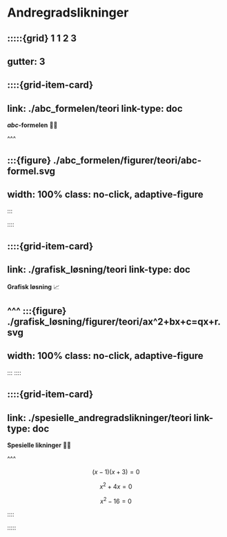 # Andregradslikninger

:::::{grid} 1 1 2 3
---
gutter: 3
---

::::{grid-item-card}
---
link: ./abc_formelen/teori
link-type: doc
---
**$abc$-formelen** ✍🏼

^^^

:::{figure} ./abc_formelen/figurer/teori/abc-formel.svg
---
width: 100%
class: no-click, adaptive-figure
---
:::

::::


::::{grid-item-card}
---
link: ./grafisk_løsning/teori
link-type: doc
---
**Grafisk løsning** 📈

^^^
:::{figure} ./grafisk_løsning/figurer/teori/ax^2+bx+c=qx+r.svg
---
width: 100%
class: no-click, adaptive-figure
---
:::
::::



::::{grid-item-card}
---
link: ./spesielle_andregradslikninger/teori
link-type: doc
---
**Spesielle likninger** ✍🏼

^^^

$$
(x - 1)(x + 3) = 0
$$

$$
x^2 + 4x = 0
$$

$$
x^2 - 16 = 0
$$


::::

:::::
